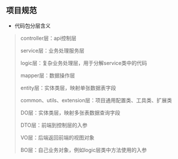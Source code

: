 ## 项目规范

- 代码包分层含义
>controller层：api控制层
>
>service层：业务处理服务层
>
>logic层：复杂业务处理层，用于分解service类中的代码
>
>mapper层：数据操作层
>
>entity层：实体类层，映射单张数据表字段
>
>common、utils、extension层：项目通用配置类、工具类、扩展类
>
>DO层：实体类层，映射多张表数据查询字段
>
>DTO层：前端到控制层的入参
>
>VO层：后端返回前端的视图对象
>
>BO层：自己业务对象，例如logic层类中方法使用的入参

